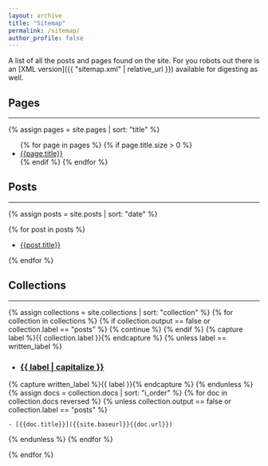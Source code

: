 ```yaml
---
layout: archive
title: "Sitemap"
permalink: /sitemap/
author_profile: false
---
```


A list of all the posts and pages found on the site. For you robots out there is an
[XML version]({{ "sitemap.xml" | relative_url }}) available for digesting as well.

## Pages

<hr>

{% assign pages = site.pages | sort: "title" %}

<ul class="articles-list">
{% for page in pages %}
    {% if page.title.size > 0 %}
        <li> <a href="{{site.baseurl}}{{page.url}}">{{page.title}}</a></li>
    {% endif %}
{% endfor %}
</ul>

## Posts

<hr>

{% assign posts = site.posts | sort: "date" %}

{% for post in posts %}

- [{{post.title}}]({{site.baseurl}}{{post.url}})

{% endfor %}

## Collections

<hr>

{% assign collections = site.collections | sort: "collection" %}
{% for collection in collections %}
{% if collection.output == false or collection.label == "posts" %}
{% continue %}
{% endif %}
{% capture label %}{{ collection.label }}{% endcapture %}
{% unless label == written_label %}

- ### [{{ label | capitalize }}]({{site.baseurl}}/{{label}})

{% capture written_label %}{{ label }}{% endcapture %}
{% endunless %}
{% assign docs = collection.docs | sort: "i_order" %}
{% for doc in collection.docs reversed %}
{% unless collection.output == false or collection.label == "posts" %}

    - [{{doc.title}}]({{site.baseurl}}{{doc.url}})

{% endunless %}
{% endfor %}

{% endfor %}
